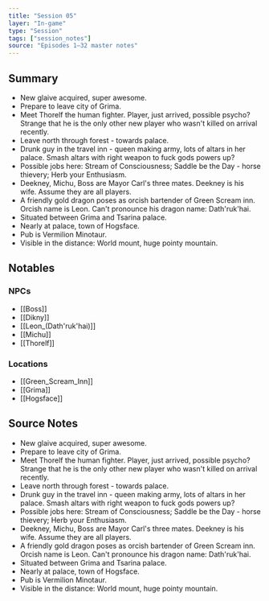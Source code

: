 ```yaml
---
title: "Session 05"
layer: "In-game"
type: "Session"
tags: ["session_notes"]
source: "Episodes 1–32 master notes"
---
```

## Summary

- New glaive acquired, super awesome.
- Prepare to leave city of Grima.
- Meet Thorelf the human fighter. Player, just arrived, possible psycho? Strange that he is the only other new player who wasn't killed on arrival recently.
- Leave north through forest - towards palace.
- Drunk guy in the travel inn - queen making army, lots of altars in her palace. Smash altars with right weapon to fuck gods powers up?
- Possible jobs here: Stream of Consciousness; Saddle be the Day - horse thievery; Herb your Enthusiasm.
- Deekney, Michu, Boss are Mayor Carl's three mates. Deekney is his wife. Assume they are all players.
- A friendly gold dragon poses as orcish bartender of Green Scream inn. Orcish name is Leon. Can't pronounce his dragon name: Dath'ruk'hai.
- Situated between Grima and Tsarina palace.
- Nearly at palace, town of Hogsface.
- Pub is Vermilion Minotaur.
- Visible in the distance: World mount, huge pointy mountain.
## Notables

### NPCs
- [[Boss]]
- [[Dikny]]
- [[Leon_(Dath'ruk'hai)]]
- [[Michu]]
- [[Thorelf]]

### Locations
- [[Green_Scream_Inn]]
- [[Grima]]
- [[Hogsface]]
## Source Notes

- New glaive acquired, super awesome.
- Prepare to leave city of Grima.
- Meet Thorelf the human fighter. Player, just arrived, possible psycho? Strange that he is the only other new player who wasn't killed on arrival recently.
- Leave north through forest - towards palace.
- Drunk guy in the travel inn - queen making army, lots of altars in her palace. Smash altars with right weapon to fuck gods powers up?
- Possible jobs here: Stream of Consciousness; Saddle be the Day - horse thievery; Herb your Enthusiasm.
- Deekney, Michu, Boss are Mayor Carl's three mates. Deekney is his wife. Assume they are all players. 
- A friendly gold dragon poses as orcish bartender of Green Scream inn. Orcish name is Leon. Can't pronounce his dragon name: Dath'ruk'hai.
- Situated between Grima and Tsarina palace.
- Nearly at palace, town of Hogsface.
- Pub is Vermilion Minotaur.
- Visible in the distance: World mount, huge pointy mountain.

